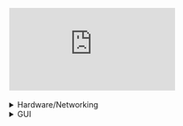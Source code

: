 ![Design](https://github.com/gz02/careify/blob/master/Design/mobile_app_.pdf?raw=true)

<details>
  <summary>Hardware/Networking</summary>
  
  ### Simplified system architecture
  ![System architecture UML diagram](https://github.com/gz02/careify/blob/master/files/devices.png?raw=true)
  
</details>

<details>
  <summary>GUI</summary>

  ### General flow
  ![GUI flowchart](https://github.com/gz02/careify/blob/master/files/web_flow.png?raw=true)

</details>
